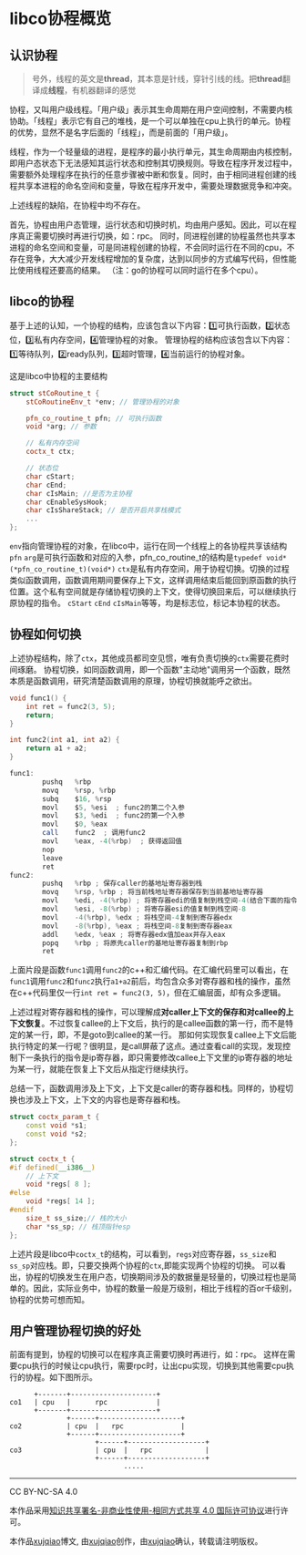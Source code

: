 # libco协程概览

## 认识协程

> 号外，线程的英文是**thread**，其本意是针线，穿针引线的线。把**thread**翻译成**线程**，有机器翻译的感觉

协程，又叫用户级线程。「用户级」表示其生命周期在用户空间控制，不需要内核协助。「线程」表示它有自己的堆栈，是一个可以单独在cpu上执行的单元。协程的优势，显然不是名字后面的「线程」，而是前面的「用户级」。

线程，作为一个轻量级的进程，是程序的最小执行单元，其生命周期由内核控制，即用户态状态下无法感知其运行状态和控制其切换规则。导致在程序开发过程中，需要额外处理程序在执行的任意步骤被中断和恢复。同时，由于相同进程创建的线程共享本进程的命名空间和变量，导致在程序开发中，需要处理数据竞争和冲突。

上述线程的缺陷，在协程中均不存在。

首先，协程由用户态管理，运行状态和切换时机，均由用户感知。因此，可以在程序真正需要切换时再进行切换，如：rpc。
同时，同进程创建的协程虽然也共享本进程的命名空间和变量，可是同进程创建的协程，不会同时运行在不同的cpu，不存在竞争，大大减少开发线程增加的复杂度，达到以同步的方式编写代码，但性能比使用线程还要高的结果。
（注：go的协程可以同时运行在多个cpu）。

## libco的协程

基于上述的认知，一个协程的结构，应该包含以下内容：1️⃣可执行函数，2️⃣状态位，3️⃣私有内存空间，4️⃣管理协程的对象。
管理协程的结构应该包含以下内容：1️⃣等待队列，2️⃣ready队列，3️⃣超时管理，4️⃣当前运行的协程对象。

这是libco中协程的主要结构

```c++
struct stCoRoutine_t {
	stCoRoutineEnv_t *env; // 管理协程的对象

	pfn_co_routine_t pfn; // 可执行函数
	void *arg; // 参数

	// 私有内存空间
	coctx_t ctx;

	// 状态位
	char cStart;
	char cEnd;
	char cIsMain; //是否为主协程
	char cEnableSysHook;
	char cIsShareStack; // 是否开启共享栈模式
	...
};
```

`env`指向管理协程的对象，在libco中，运行在同一个线程上的各协程共享该结构
`pfn` `arg`是可执行函数和对应的入参，pfn_co_routine_t的结构是`typedef void* (*pfn_co_routine_t)(void*)`
`ctx`是私有内存空间，用于协程切换。切换的过程类似函数调用，函数调用期间要保存上下文，这样调用结束后能回到原函数的执行位置。这个私有空间就是存储协程切换的上下文，使得切换回来后，可以继续执行原协程的指令。
`cStart` `cEnd` `cIsMain`等等，均是标志位，标记本协程的状态。

## 协程如何切换

上述协程结构，除了`ctx`，其他成员都司空见惯，唯有负责切换的`ctx`需要花费时间琢磨。
协程切换，如同函数调用，即一个函数"主动地"调用另一个函数，既然本质是函数调用，研究清楚函数调用的原理，协程切换就能呼之欲出。

```c++
void func1() {
	int ret = func2(3, 5);
	return;
}

int func2(int a1, int a2) {
    return a1 + a2;
}
```

```as
func1:
        pushq   %rbp
        movq    %rsp, %rbp
        subq    $16, %rsp
        movl    $5, %esi  ; func2的第二个入参
        movl    $3, %edi  ; func2的第一个入参
        movl    $0, %eax
        call    func2  ; 调用func2
        movl    %eax, -4(%rbp)  ; 获得返回值
        nop
        leave
        ret
func2:
        pushq   %rbp ; 保存caller的基地址寄存器到栈
        movq    %rsp, %rbp ; 将当前栈地址寄存器保存到当前基地址寄存器
        movl    %edi, -4(%rbp) ; 将寄存器edi的值复制到栈空间-4(结合下面的指令，这里有点多余)
        movl    %esi, -8(%rbp) ; 将寄存器esi的值复制到栈空间-8
        movl    -4(%rbp), %edx ; 将栈空间-4复制到寄存器edx
        movl    -8(%rbp), %eax ; 将栈空间-8复制到寄存器eax
        addl    %edx, %eax ; 将寄存器edx值加eax并存入eax
        popq    %rbp ; 将原先caller的基地址寄存器复制到rbp
        ret
```

上面片段是函数`func1`调用`func2`的c++和汇编代码。在汇编代码里可以看出，在`func1`调用`func2`和`func2`执行`a1+a2`前后，均包含众多对寄存器和栈的操作，虽然在c++代码里仅一行`int ret = func2(3, 5)`，但在汇编层面，却有众多逻辑。

上述过程对寄存器和栈的操作，可以理解成**对caller上下文的保存和对callee的上下文恢复**。不过恢复callee的上下文后，执行的是callee函数的第一行，而不是特定的某一行，即，不是goto到callee的某一行。
那如何实现恢复callee上下文后能执行特定的某一行呢？很明显，是call屏蔽了这点。通过查看call的实现，发现控制下一条执行的指令是ip寄存器，即只需要修改callee上下文里的ip寄存器的地址为某一行，就能在恢复上下文后从指定行继续执行。

总结一下，函数调用涉及上下文，上下文是caller的寄存器和栈。同样的，协程切换也涉及上下文，上下文的内容也是寄存器和栈。

```c++
struct coctx_param_t {
	const void *s1;
	const void *s2;
};

struct coctx_t {
#if defined(__i386__)
	// 上下文
	void *regs[ 8 ];
#else
	void *regs[ 14 ];
#endif
	size_t ss_size;// 栈的大小
	char *ss_sp; // 栈顶指针esp
};
```

上述片段是libco中`coctx_t`的结构，可以看到，`regs`对应寄存器，`ss_size`和`ss_sp`对应栈。即，只要交换两个协程的`ctx`,即能实现两个协程的切换。
可以看出，协程的切换发生在用户态，切换期间涉及的数据量是轻量的，切换过程也是简单的。因此，实际业务中，协程的数量一般是万级别，相比于线程的百or千级别，协程的优势可想而知。


## 用户管理协程切换的好处

前面有提到，协程的切换可以在程序真正需要切换时再进行，如：rpc。
这样在需要cpu执行的时候让cpu执行，需要rpc时，让出cpu实现，切换到其他需要cpu执行的协程。如下图所示。

```
      +-------+---------------------+            
co1   | cpu   |      rpc            |            
      +-------+---------------------+            
              +------+--------------------+      
co2           | cpu  |   rpc              |      
              +------+--------------------+      
                     +------+-------------------+
co3                  | cpu  |   rpc             |
                     +------+-------------------+
                            .....                
```

------

CC BY-NC-SA 4.0

本作品采用[知识共享署名-非商业性使用-相同方式共享 4.0 国际许可协议](https://creativecommons.org/licenses/by-nc-sa/4.0/)进行许可。

本作品[xujqiao](https://github.com/xujqiao/weblog)博文, 由[xujqiao](https://github.com/xujqiao/weblog)创作，由[xujqiao](https://github.com/xujqiao/weblog)确认，转载请注明版权。
